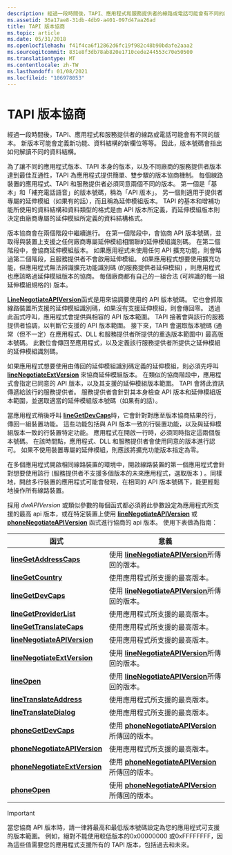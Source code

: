 ```yaml
---
description: 經過一段時間後，TAPI、應用程式和服務提供者的線路或電話可能會有不同的版本。
ms.assetid: 36a17ae8-31db-4db9-a401-097d47aa26ad
title: TAPI 版本協商
ms.topic: article
ms.date: 05/31/2018
ms.openlocfilehash: f41f4ca6f12862d6fc19f982c48b90bdafe2aaa2
ms.sourcegitcommit: 831e8f3db78ab820e1710cede244553c70e50500
ms.translationtype: MT
ms.contentlocale: zh-TW
ms.lasthandoff: 01/08/2021
ms.locfileid: "106978053"
---
```

# <a name="tapi-version-negotiation"></a>TAPI 版本協商

經過一段時間後，TAPI、應用程式和服務提供者的線路或電話可能會有不同的版本。 新版本可能會定義新功能、資料結構的新欄位等等。 因此，版本號碼會指出如何解讀不同的資料結構。

為了讓不同的應用程式版本、TAPI 本身的版本，以及不同廠商的服務提供者版本達到最佳互通性，TAPI 為應用程式提供簡單、雙步驟的版本協商機制。 每個線路裝置的應用程式、TAPI 和服務提供者必須同意兩個不同的版本。 第一個是「基本」和「補充電話語音」的版本號碼，稱為「API 版本」。 另一個則適用于提供者專屬的延伸模組（如果有的話），而且稱為延伸模組版本。 TAPI 的基本和增補功能所使用的資料結構和資料類型的格式是由 API 版本所定義，而延伸模組版本則決定由廠商專屬的延伸模組所定義的資料結構格式。

版本協商會在兩個階段中繼續進行。 在第一個階段中，會協商 API 版本號碼，並取得與裝置上支援之任何廠商專屬延伸模組相關聯的延伸模組識別碼。 在第二個階段中，會協商延伸模組版本。 如果應用程式未使用任何 API 擴充功能，則會略過第二個階段，且服務提供者不會啟用延伸模組。 如果應用程式想要使用擴充功能，但應用程式無法辨識擴充功能識別碼 (的服務提供者延伸模組) ，則應用程式也應該略過延伸模組版本的協商。 每個廠商都有自己的一組合法 (可辨識的每一組延伸模組規格的) 版本。

[**LineNegotiateAPIVersion**](/windows/desktop/api/Tapi/nf-tapi-linenegotiateapiversion)函式是用來協調要使用的 API 版本號碼。 它也會抓取線路裝置所支援的延伸模組識別碼，如果沒有支援延伸模組，則會傳回零。 透過此函式呼叫，應用程式會提供與相容的 API 版本範圍。 TAPI 接著會與該行的服務提供者協調，以判斷它支援的 API 版本範圍。 接下來，TAPI 會選取版本號碼 (通常（但不一定）在應用程式、DLL 和服務提供者所提供的重迭版本範圍中) 最高版本號碼。 此數位會傳回至應用程式，以及定義該行服務提供者所提供之延伸模組的延伸模組識別碼。

如果應用程式想要使用由傳回的延伸模組識別碼定義的延伸模組，則必須先呼叫 [**lineNegotiateExtVersion**](/windows/desktop/api/Tapi/nf-tapi-linenegotiateextversion) 來協商延伸模組版本。 在類似的協商階段中，應用程式會指定已同意的 API 版本，以及其支援的延伸模組版本範圍。 TAPI 會將此資訊傳遞給該行的服務提供者。 服務提供者會針對其本身檢查 API 版本和延伸模組版本範圍，並選取適當的延伸模組版本號碼（如果有的話）。

當應用程式稍後呼叫 [**lineGetDevCaps**](/windows/desktop/api/Tapi/nf-tapi-linegetdevcaps)時，它會針對對應至版本協商結果的行，傳回一組裝置功能。 這些功能包括與 API 版本一致的行裝置功能，以及與延伸模組版本一致的行裝置特定功能。 應用程式在開啟一行時，必須同時指定這兩個版本號碼。 在該時間點，應用程式、DLL 和服務提供者會使用同意的版本進行認可。 如果不使用裝置專屬的延伸模組，則應該將擴充功能版本指定為零。

在多個應用程式開啟相同線路裝置的環境中，開啟線路裝置的第一個應用程式會針對想要使用該行 (服務提供者不支援多個版本的未來應用程式，選取版本 ) 。同樣地，開啟多行裝置的應用程式可能會發現，在相同的 API 版本號碼下，能更輕鬆地操作所有線路裝置。

採用 *dwAPIVersion* 或類似參數的每個函式都必須將此參數設定為應用程式所支援的最高 api 版本，或在特定裝置上使用 [**lineNegotiateAPIVersion**](/windows/desktop/api/Tapi/nf-tapi-linenegotiateapiversion) 或 [**phoneNegotiateAPIVersion**](/windows/desktop/api/Tapi/nf-tapi-phonenegotiateapiversion) 函式進行協商的 api 版本。 使用下表做為指南：



| 函式                                                     | 意義                                                                               |
|--------------------------------------------------------------|---------------------------------------------------------------------------------------|
| [**lineGetAddressCaps**](/windows/desktop/api/Tapi/nf-tapi-linegetaddresscaps)             | 使用 [**lineNegotiateAPIVersion**](/windows/desktop/api/Tapi/nf-tapi-linenegotiateapiversion)所傳回的版本。   |
| [**lineGetCountry**](/windows/desktop/api/Tapi/nf-tapi-linegetcountry)                     | 使用應用程式所支援的最高版本。                                     |
| [**lineGetDevCaps**](/windows/desktop/api/Tapi/nf-tapi-linegetdevcaps)                     | 使用 [**lineNegotiateAPIVersion**](/windows/desktop/api/Tapi/nf-tapi-linenegotiateapiversion)所傳回的版本。   |
| [**lineGetProviderList**](/windows/desktop/api/Tapi/nf-tapi-linegetproviderlist)           | 使用應用程式所支援的最高版本。                                     |
| [**lineGetTranslateCaps**](/windows/desktop/api/Tapi/nf-tapi-linegettranslatecaps)         | 使用應用程式所支援的最高版本。                                     |
| [**lineNegotiateAPIVersion**](/windows/desktop/api/Tapi/nf-tapi-linenegotiateapiversion)   | 使用應用程式所支援的最高版本。                                     |
| [**lineNegotiateExtVersion**](/windows/desktop/api/Tapi/nf-tapi-linenegotiateextversion)   | 使用 [**lineNegotiateAPIVersion**](/windows/desktop/api/Tapi/nf-tapi-linenegotiateapiversion)所傳回的版本。   |
| [**lineOpen**](/windows/desktop/api/Tapi/nf-tapi-lineopen)                                 | 使用 [**lineNegotiateAPIVersion**](/windows/desktop/api/Tapi/nf-tapi-linenegotiateapiversion)所傳回的版本。   |
| [**lineTranslateAddress**](/windows/desktop/api/Tapi/nf-tapi-linetranslateaddress)         | 使用應用程式所支援的最高版本。                                     |
| [**lineTranslateDialog**](/windows/desktop/api/Tapi/nf-tapi-linetranslatedialog)           | 使用應用程式所支援的最高版本。                                     |
| [**phoneGetDevCaps**](/windows/desktop/api/Tapi/nf-tapi-phonegetdevcaps)                   | 使用 [**phoneNegotiateAPIVersion**](/windows/desktop/api/Tapi/nf-tapi-phonenegotiateapiversion)所傳回的版本。 |
| [**phoneNegotiateAPIVersion**](/windows/desktop/api/Tapi/nf-tapi-phonenegotiateapiversion) | 使用應用程式所支援的最高版本。                                     |
| [**phoneNegotiateExtVersion**](/windows/desktop/api/Tapi/nf-tapi-phonenegotiateextversion) | 使用 [**phoneNegotiateAPIVersion**](/windows/desktop/api/Tapi/nf-tapi-phonenegotiateapiversion)所傳回的版本。 |
| [**phoneOpen**](/windows/desktop/api/Tapi/nf-tapi-phoneopen)                               | 使用 [**phoneNegotiateAPIVersion**](/windows/desktop/api/Tapi/nf-tapi-phonenegotiateapiversion)所傳回的版本。 |



 

> [!IMPORTANT]
> 當您協商 API 版本時，請一律將最高和最低版本號碼設定為您的應用程式可支援的版本範圍。 例如，絕對不能使用較低版本的0x00000000 或0xFFFFFFFF，因為這些值需要您的應用程式支援所有的 TAPI 版本，包括過去和未來。

 

 

 



